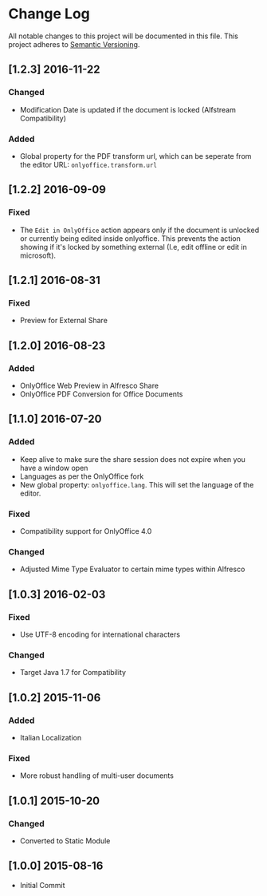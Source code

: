 # Change Log
All notable changes to this project will be documented in this file.
This project adheres to [Semantic Versioning](http://semver.org/).


## [1.2.3] 2016-11-22

### Changed

* Modification Date is updated if the document is locked (Alfstream Compatibility)

### Added

* Global property for the PDF transform url, which can be seperate from the editor URL: `onlyoffice.transform.url`

## [1.2.2] 2016-09-09

### Fixed

* The `Edit in OnlyOffice` action appears only if the document is unlocked or currently being edited inside onlyoffice.  This prevents the action showing if it's locked by something external (I.e, edit offline or edit in microsoft).

## [1.2.1] 2016-08-31

### Fixed

* Preview for External Share

## [1.2.0] 2016-08-23

### Added

* OnlyOffice Web Preview in Alfresco Share
* OnlyOffice PDF Conversion for Office Documents

## [1.1.0] 2016-07-20

### Added

* Keep alive to make sure the share session does not expire when you have a window open
* Languages as per the OnlyOffice fork
* New global property: `onlyoffice.lang`.  This will set the language of the editor.

### Fixed

* Compatibility support for OnlyOffice 4.0

### Changed

* Adjusted Mime Type Evaluator to certain mime types within Alfresco

## [1.0.3] 2016-02-03

### Fixed

* Use UTF-8 encoding for international characters

### Changed

* Target Java 1.7 for Compatibility

## [1.0.2] 2015-11-06

### Added

* Italian Localization

### Fixed

* More robust handling of multi-user documents

## [1.0.1] 2015-10-20

### Changed

* Converted to Static Module

## [1.0.0] 2015-08-16

* Initial Commit
